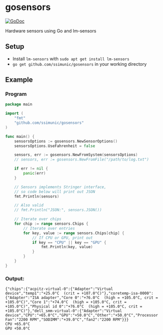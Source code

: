 # gosensors
[![GoDoc](https://godoc.org/github.com/ssimunic/gosensors?status.png)](http://godoc.org/github.com/ssimunic/gosensors)

Hardware sensors using Go and lm-sensors

## Setup
* Install `lm-sensors` with `sudo apt get install lm-sensors`
* `go get github.com/ssimunic/gosensors` in your working directory

## Example

### Program

```go
package main

import (
	"fmt"
	"github.com/ssimunic/gosensors"
)

func main() {
	sensorsOptions := gosensors.NewSensorOptions()
	sensorsOptions.UseFahrenheit = false

	sensors, err := gosensors.NewFromSystem(sensorsOptions)
	// sensors, err := gosensors.NewFromFile("/path/to/log.txt")

	if err != nil {
		panic(err)
	}

	// Sensors implements Stringer interface,
	// so code below will print out JSON
	fmt.Println(sensors)

	// Also valid
	// fmt.Println("JSON:", sensors.JSON())

	// Iterate over chips
	for chip := range sensors.Chips {
		// Iterate over entries
		for key, value := range sensors.Chips[chip] {
			// If CPU or GPU, print out
			if key == "CPU" || key == "GPU" {
				fmt.Println(key, value)
			}
		}
	}
}
```

### Output:
```
{"chips":{"acpitz-virtual-0":{"Adapter":"Virtual device","temp1":"+25.0°C  (crit = +107.0°C)"},"coretemp-isa-0000":{"Adapter":"ISA adapter","Core 0":"+76.0°C  (high = +105.0°C, crit = +105.0°C)","Core 1":"+74.0°C  (high = +105.0°C, crit = +105.0°C)","Physical id 0":"+76.0°C  (high = +105.0°C, crit = +105.0°C)"},"dell_smm-virtual-0":{"Adapter":"Virtual device","CPU":"+65.0°C","GPU":"+50.0°C","Other":"+50.0°C","Processor Fan":"2200 RPM","SODIMM":"+39.0°C","fan2":"2200 RPM"}}}
CPU +65.0°C
GPU +50.0°C
```
